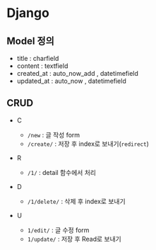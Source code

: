 # Django

## Model 정의

* title : charfield
* content : textfield
* created_at : auto_now_add ,  datetimefield
* updated_at : auto_now , datetimefield

## CRUD

* C
  *  `/new` : 글 작성 form
  * `/create/` : 저장 후 index로 보내기(`redirect`) 

* R
  * `/1/` : detail 함수에서 처리

* D
  * `/1/delete/` : 삭제 후 index로 보내기
* U
  * `1/edit/` : 글 수정 form
  * `1/update/` : 저장 후 Read로 보내기

